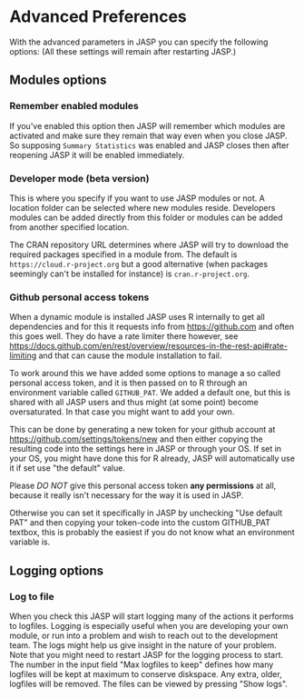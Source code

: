 
Advanced Preferences
=========

With the advanced parameters in JASP you can specify the following options:
(All these settings will remain after restarting JASP.)

## Modules options

### Remember enabled modules
If you've enabled this option then JASP will remember which modules are activated and make sure they remain that way even when you close JASP. So supposing `Summary Statistics` was enabled and JASP closes then after reopening JASP it will be enabled immediately.

### Developer mode (beta version)

This is where you specify if you want to use JASP modules or not.
A location folder can be selected where new modules reside.
Developers modules can be added directly from this folder or modules can be added from another specified location.

The CRAN repository URL determines where JASP will try to download the required packages specified in a module from.
The default is `https://cloud.r-project.org` but a good alternative (when packages seemingly can't be installed for instance) is `cran.r-project.org`.


### Github personal access tokens
When a dynamic module is installed JASP uses R internally to get all dependencies and for this it requests info from https://github.com and often this goes well.
They do have a rate limiter there however, see https://docs.github.com/en/rest/overview/resources-in-the-rest-api#rate-limiting and that can cause the module installation to fail.

To work around this we have added some options to manage a so called personal access token, and it is then passed on to R through an environment variable called `GITHUB_PAT`.
We added a default one, but this is shared with all JASP users and thus might (at some point) become oversaturated. In that case you might want to add your own.

This can be done by generating a new token for your github account at https://github.com/settings/tokens/new and then either copying the resulting code into the settings here in JASP or through your OS. If set in your OS, you might have done this for R already, JASP will automatically use it if set use "the default" value.

Please *DO NOT* give this personal access token **any permissions** at all, because it really isn't necessary for the way it is used in JASP.

Otherwise you can set it specifically in JASP by unchecking "Use default PAT" and then copying your token-code into the custom GITHUB_PAT textbox, this is probably the easiest if you do not know what an environment variable is.

## Logging options

### Log to file
When you check this JASP will start logging many of the actions it performs to logfiles. 
Logging is especially useful when you are developing your own module, or run into a problem and wish to reach out to the development team.
The logs might help us give insight in the nature of your problem. Note that you might need to restart JASP for the logging process to start.
The number in the input field "Max logfiles to keep" defines how many logfiles will be kept at maximum to conserve diskspace. Any extra, older, logfiles will be removed.
The files can be viewed by pressing "Show logs".
